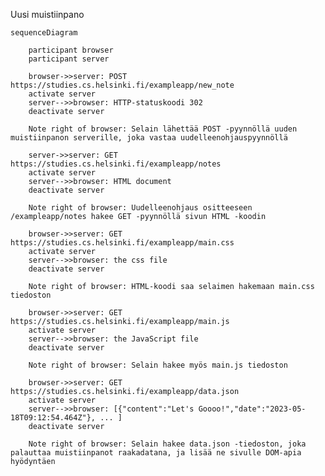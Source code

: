 Uusi muistiinpano

    sequenceDiagram
    
        participant browser
        participant server

        browser->>server: POST https://studies.cs.helsinki.fi/exampleapp/new_note
        activate server
        server-->>browser: HTTP-statuskoodi 302
        deactivate server
        
        Note right of browser: Selain lähettää POST -pyynnöllä uuden muistiinpanon serverille, joka vastaa uudelleenohjauspyynnöllä

        server->>server: GET https://studies.cs.helsinki.fi/exampleapp/notes
        activate server
        server-->>browser: HTML document
        deactivate server

        Note right of browser: Uudelleenohjaus ositteeseen /exampleapp/notes hakee GET -pyynnöllä sivun HTML -koodin
        
        browser->>server: GET https://studies.cs.helsinki.fi/exampleapp/main.css
        activate server
        server-->>browser: the css file
        deactivate server

        Note right of browser: HTML-koodi saa selaimen hakemaan main.css tiedoston
        
        browser->>server: GET https://studies.cs.helsinki.fi/exampleapp/main.js
        activate server
        server-->>browser: the JavaScript file
        deactivate server
        
        Note right of browser: Selain hakee myös main.js tiedoston
        
        browser->>server: GET https://studies.cs.helsinki.fi/exampleapp/data.json
        activate server
        server-->>browser: [{"content":"Let's Goooo!","date":"2023-05-18T09:12:54.464Z"}, ... ]
        deactivate server    

        Note right of browser: Selain hakee data.json -tiedoston, joka palauttaa muistiinpanot raakadatana, ja lisää ne sivulle DOM-apia hyödyntäen